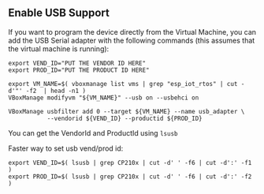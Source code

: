 Enable USB Support
------------------

If you want to program the device directly from the Virtual Machine, you can 
add the USB Serial adapter with the following commands (this assumes that 
the virtual machine is running):


	export VEND_ID="PUT THE VENDOR ID HERE"
	export PROD_ID="PUT THE PRODUCT ID HERE"

	export VM_NAME=$( vboxmanage list vms | grep "esp_iot_rtos" | cut -d'"' -f2  | head -n1 )
	VBoxManage modifyvm "${VM_NAME}" --usb on --usbehci on

	VBoxManage usbfilter add 0 --target ${VM_NAME} --name usb_adapter \
               --vendorid ${VEND_ID} --productid ${PROD_ID}


You can get the VendorId and ProductId using `lsusb`

Faster way to set usb vend/prod id:
	
	export VEND_ID=$( lsusb | grep CP210x | cut -d' ' -f6 | cut -d':' -f1 )
	export PROD_ID=$( lsusb | grep CP210x | cut -d' ' -f6 | cut -d':' -f2 )



